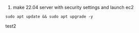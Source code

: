 1. make 22.04 server with security settings and launch ec2
```
sudo apt update && sudo apt upgrade -y
```


test2